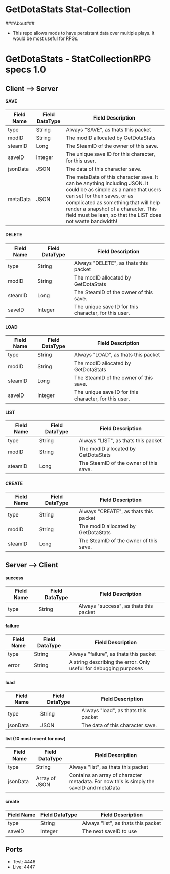 GetDotaStats Stat-Collection
=====

###About###
 - This repo allows mods to have persistant data over multiple plays. It would be most useful for RPGs.

# GetDotaStats - StatCollectionRPG specs 1.0 #

## Client --> Server ##

#### SAVE ####
|Field Name|Field DataType|Field Description
|----------|--------------|-----------------
|type      |String        |Always "SAVE", as thats this packet
|modID     |String        |The modID allocated by GetDotaStats
|steamID   |Long          |The SteamID of the owner of this save.
|saveID    |Integer       |The unique save ID for this character, for this user.
|jsonData  |JSON          |The data of this character save.
|metaData  |JSON          |The metaData of this character save. It can be anything including JSON. It could be as simple as a name that users can set for their saves, or as complicated as something that will help render a snapshot of a character. This field must be lean, so that the LIST does not waste bandwidth!

#### DELETE ####
|Field Name|Field DataType|Field Description
|----------|--------------|-----------------
|type      |String        |Always "DELETE", as thats this packet
|modID     |String        |The modID allocated by GetDotaStats
|steamID   |Long          |The SteamID of the owner of this save.
|saveID    |Integer       |The unique save ID for this character, for this user.

#### LOAD ####
|Field Name|Field DataType|Field Description
|----------|--------------|-----------------
|type      |String        |Always "LOAD", as thats this packet
|modID     |String        |The modID allocated by GetDotaStats
|steamID   |Long          |The SteamID of the owner of this save.
|saveID    |Integer       |The unique save ID for this character, for this user.

#### LIST ####
|Field Name|Field DataType|Field Description
|----------|--------------|-----------------
|type      |String        |Always "LIST", as thats this packet
|modID     |String        |The modID allocated by GetDotaStats
|steamID   |Long          |The SteamID of the owner of this save.

#### CREATE ####
|Field Name|Field DataType|Field Description
|----------|--------------|-----------------
|type      |String        |Always "CREATE", as thats this packet
|modID     |String        |The modID allocated by GetDotaStats
|steamID   |Long          |The SteamID of the owner of this save.


## Server --> Client ##

#### success ####
|Field Name|Field DataType|Field Description
|----------|--------------|-----------------
|type      |String        |Always "success", as thats this packet

#### failure ####
|Field Name|Field DataType|Field Description
|----------|--------------|-----------------
|type      |String        |Always "failure", as thats this packet
|error     |String        |A string describing the error. Only useful for debugging purposes

#### load ####
|Field Name|Field DataType|Field Description
|----------|--------------|-----------------
|type      |String        |Always "load", as thats this packet
|jsonData  |JSON          |The data of this character save.

#### list (10 most recent for now) ####
|Field Name|Field DataType|Field Description
|----------|--------------|-----------------
|type      |String        |Always "list", as thats this packet
|jsonData  |Array of JSON |Contains an array of character metadata. For now this is simply the saveID and metaData

#### create ####
|Field Name|Field DataType|Field Description
|----------|--------------|-----------------
|type      |String        |Always "list", as thats this packet
|saveID    |Integer       |The next saveID to use

## Ports ##

* Test: 4446
* Live: 4447
